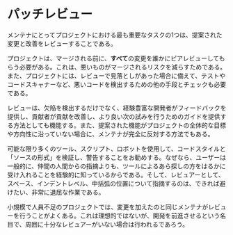# パッチレビュー

メンテナにとってプロジェクトにおける最も重要なタスクの1つは、提案された変更と改善をレビューすることである。

プロジェクトは、マージされる前に、**すべて**の変更を誰かにピアレビューしてもらう必要がある。これは、悪いものがマージされるリスクを減らすためである。また、プロジェクトには、レビューで見落としがあった場合に備えて、テストやコードスキャナーなど、悪いコードを検出するための他の手段とチェックも必要である。

レビューは、欠陥を検出するだけでなく、経験豊富な開発者がフィードバックを提供し、貢献者が貢献を改善し、より良い次の試みを行うためのガイドを提供する方法としても機能する。また、提案された機能がプロジェクトの全体的な目標や方向性に沿っていない場合に、メンテナが完全に反対する方法でもある。

可能な限り多くのツール、スクリプト、ロボットを使用して、コードスタイルと「ソースの形式」を検証し、警告することをお勧めする。なぜなら、ユーザーは一般的に、仲間の人間からの指摘よりも、ツールによるあら探しの方をはるかに受け入れることを経験的に知っているからである。そして、レビュアーとして、スペース、インデントレベル、中括弧の位置について指摘するのは、できれば避けたい、非常に退屈な作業である。

小規模で人員不足のプロジェクトでは、変更を加えたのと同じメンテナがレビューを行うことがよくある。これは理想的ではないが、開発を前進させるという名目で、周囲に十分なレビュアーがいない場合は行われるであろう。 
